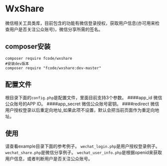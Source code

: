 # WxShare
微信相关工具类库，目前包含的功能有微信登录授权，获取用户信息(亦可用来检查用户是否关注公众账号)，微信分享所需的签名。

## composer安装

    composer require fcode/wxshare
    #安装dev版本
    composer require "fcode/wxshare:dev-master"
## 配置文件
根目录下面的`config.php`是配置文件，里面目前支持3个参数。
####app_id
微信公众账号的APP ID。
####app_secret
微信公众账号密钥。
####redirect
微信用户授权登录以后重定向地址,如果此项不设置，默认会把当前页面作为重定向地址。

## 使用
请查看example目录下面的参考例子。
`wechat_login.php`是用户授权登录例子。 
`wechat_share.php`是微信分享例子。
`wechat_user_info.php`是根据openid来获取用户信息，或者判断用户是否关注公众账号。
